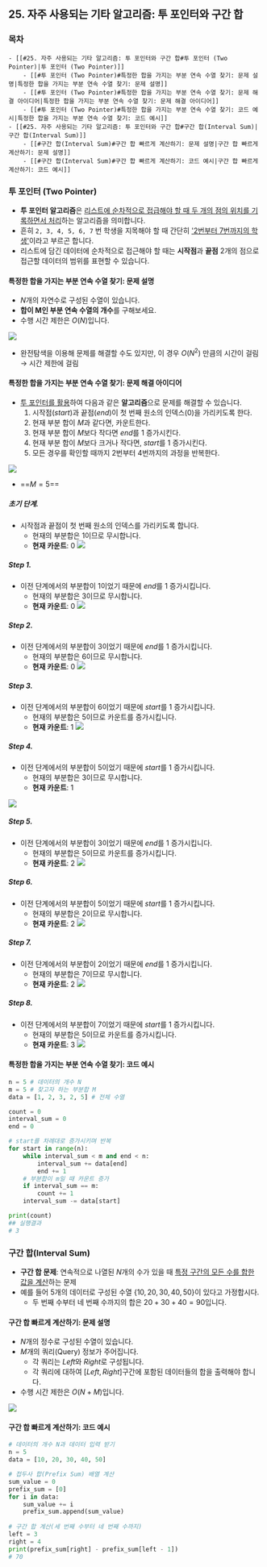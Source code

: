 ## 25. 자주 사용되는 기타 알고리즘: 투 포인터와 구간 합


### 목차
```ad-note
- [[#25. 자주 사용되는 기타 알고리즘: 투 포인터와 구간 합#투 포인터 (Two Pointer)|투 포인터 (Two Pointer)]]
	- [[#투 포인터 (Two Pointer)#특정한 합을 가지는 부분 연속 수열 찾기: 문제 설명|특정한 합을 가지는 부분 연속 수열 찾기: 문제 설명]]
	- [[#투 포인터 (Two Pointer)#특정한 합을 가지는 부분 연속 수열 찾기: 문제 해결 아이디어|특정한 합을 가지는 부분 연속 수열 찾기: 문제 해결 아이디어]]
	- [[#투 포인터 (Two Pointer)#특정한 합을 가지는 부분 연속 수열 찾기: 코드 예시|특정한 합을 가지는 부분 연속 수열 찾기: 코드 예시]]
- [[#25. 자주 사용되는 기타 알고리즘: 투 포인터와 구간 합#구간 합(Interval Sum)|구간 합(Interval Sum)]]
	- [[#구간 합(Interval Sum)#구간 합 빠르게 계산하기: 문제 설명|구간 합 빠르게 계산하기: 문제 설명]]
	- [[#구간 합(Interval Sum)#구간 합 빠르게 계산하기: 코드 예시|구간 합 빠르게 계산하기: 코드 예시]]
```



### 투 포인터 (Two Pointer)
- **투 포인터 알고리즘**은 <u>리스트에 순차적으로 접급해야 할 때 두 개의 점의 위치를 기록하면서 처리</u>하는 알고리즘을 의미합니다. 
- 흔히 `2, 3, 4, 5, 6, 7` 번 학생을 지목해야 할 때 간단히 <u>'2번부터 7번까지의 학생'</u>이라고 부르곤 합니다. 
- 리스트에 담긴 데이터에 순차적으로 접근해야 할 때는 **시작점**과 **끝점** 2개의 점으로 접근할 데이터의 범위를 표현할 수 있습니다. 

#### 특정한 합을 가지는 부분 연속 수열 찾기: 문제 설명
- $N$개의 자연수로 구성된 수열이 있습니다. 
- **합이 M인 부분 연속 수열의 개수**를 구해보세요.
- 수행 시간 제한은 $O(N)$입니다. 

![](25.%20%20Two%20Pointer-11.png)

- 완전탐색을 이용해 문제를 해결할 수도 있지만, 이 경우 $O(N^2)$ 만큼의 시간이 걸림 → 시간 제한에 걸림

#### 특정한 합을 가지는 부분 연속 수열 찾기: 문제 해결 아이디어 
- <u>투 포인터를 활용</u>하여 다음과 같은 **알고리즘**으로 문제를 해결할 수 있습니다. 
	1. 시작점($start$)과 끝점($end$)이 첫 번째 원소의 인덱스(0)을 가리키도록 한다.
	2. 현재 부분 합이 $M$과 같다면, 카운트한다.
	3. 현재 부분 합이 $M$보다 작다면 $end$를 1 증가시킨다. 
	4. 현재 부분 합이 $M$보다 크거나 작다면, $start$를 1 증가시킨다. 
	5. 모든 경우를 확인할 때까지 2번부터 4번까지의 과정을 반복한다. 

![](25.%20%20Two%20Pointer.png)

- ==$M = 5$==

##### 초기 단계.
- 시작점과 끝점이 첫 번째 원소의 인덱스를 가리키도록 합니다. 
	- 현재의 부분합은 1이므로 무시합니다. 
	- **현재 카운트**: 0
![](25.%20%20Two%20Pointer-12.png)

##### Step 1.
- 이전 단계에서의 부분합이 1이었기 때문에 $end$를 1 증가시킵니다. 
	- 현재의 부분합은 3이므로 무시합니다. 
	- **현재 카운트**: 0
![](25.%20%20Two%20Pointer-13.png)

##### Step 2.
- 이전 단계에서의 부분합이 3이었기 때문에 $end$를 1 증가시킵니다. 
	- 현재의 부분합은 6이므로 무시합니다. 
	- **현재 카운트**: 0
![](25.%20%20Two%20Pointer-14.png)

##### Step 3.
- 이전 단계에서의 부분합이 6이었기 때문에 $start$를 1 증가시킵니다. 
	- 현재의 부분합은 5이므로 카운트를 증가시킵니다. 
	- **현재 카운트**: 1
![](25.%20%20Two%20Pointer-15.png)

##### Step 4.
- 이전 단계에서의 부분합이 5이었기 때문에 $start$를 1 증가시킵니다. 
	- 현재의 부분합은 3이므로 무시합니다.
	- **현재 카운트**: 1

![](25.%20%20Two%20Pointer-16.png)

##### Step 5.
- 이전 단계에서의 부분합이 3이었기 때문에 $end$를 1 증가시킵니다. 
	- 현재의 부분합은 5이므로 카운트를 증가시킵니다.
	- **현재 카운트**: 2
![](25.%20%20Two%20Pointer-17.png)

##### Step 6.
- 이전 단계에서의 부분합이 5이었기 때문에 $start$를 1 증가시킵니다. 
	- 현재의 부분합은 2이므로 무시합니다.
	- **현재 카운트**: 2
![](25.%20%20Two%20Pointer-18.png)

##### Step 7.
- 이전 단계에서의 부분합이 2이었기 때문에 $end$를 1 증가시킵니다. 
	- 현재의 부분합은 7이므로 무시합니다.
	- **현재 카운트**: 2
![](25.%20%20Two%20Pointer-19.png)

##### Step 8.
- 이전 단계에서의 부분합이 7이었기 때문에 $start$를 1 증가시킵니다. 
	- 현재의 부분합은 5이므로 카운트를 증가시킵니다.
	- **현재 카운트**: 3
![](25.%20%20Two%20Pointer-20.png)

#### 특정한 합을 가지는 부분 연속 수열 찾기: 코드 예시
```python
n = 5 # 데이터의 개수 N
m = 5 # 찾고자 하는 부분합 M
data = [1, 2, 3, 2, 5] # 전체 수열

count = 0
interval_sum = 0
end = 0

# start를 차례대로 증가시키며 반복
for start in range(n):
	while interval_sum < m and end < n:
		interval_sum += data[end]
		end += 1
	# 부분합이 m일 때 카운트 증가
	if interval_sum == m:
		count += 1
	interval_sum -= data[start]

print(count)
## 실행결과
# 3
```


### 구간 합(Interval Sum)
- **구간 합 문제**: 연속적으로 나열된 $N$개의 수가 있을 때 <u>특정 구간의 모든 수를 합한 값을 계산</u>하는 문제
- 예를 들어 5개의 데이터로 구성된 수열 $\{10, 20, 30, 40, 50\}$이 있다고 가정합시다.
	- 두 번째 수부터 네 번째 수까지의 합은 $20 + 30 + 40 = 90$입니다.

#### 구간 합 빠르게 계산하기: 문제 설명
- $N$개의 정수로 구성된 수열이 있습니다. 
- $M$개의 쿼리(Query) 정보가 주어집니다.
	- 각 쿼리는 $Left$와 $Right$로 구성됩니다. 
	- 각 쿼리에 대하여 $[Left, Right]$구간에 포함된 데이터들의 합을 출력해야 합니다. 
- 수행 시간 제한은 $O(N + M)$입니다.

![](25.%20%20Two%20Pointer-21.png)

#### 구간 합 빠르게 계산하기: 코드 예시
```python
# 데이터의 개수 N과 데이터 입력 받기
n = 5
data = [10, 20, 30, 40, 50]

# 접두사 합(Prefix Sum) 배열 계산
sum_value = 0
prefix_sum = [0]
for i in data:
	sum_value += i
	prefix_sum.append(sum_value)
	
# 구간 합 계산(세 번째 수부터 네 번째 수까지)
left = 3
right = 4
print(prefix_sum[right] - prefix_sum[left - 1])
# 70
```

